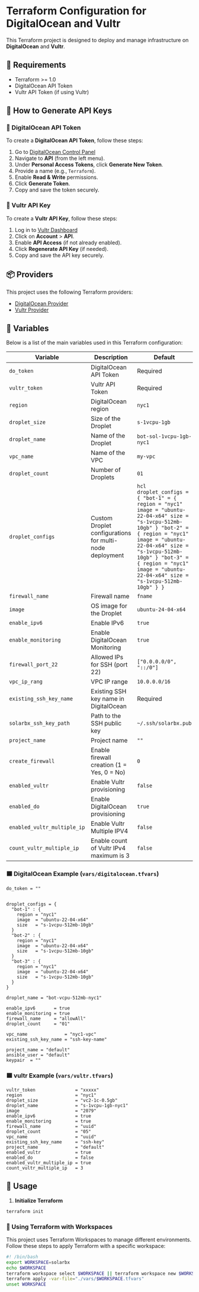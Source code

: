 # Terraform Configuration for DigitalOcean and Vultr

This Terraform project is designed to deploy and manage infrastructure on **DigitalOcean** and **Vultr**.

## 📌 Requirements

- Terraform >= 1.0
- DigitalOcean API Token
- Vultr API Token (if using Vultr)

## 📜 How to Generate API Keys

### 🔹 DigitalOcean API Token

To create a **DigitalOcean API Token**, follow these steps:

1. Go to [DigitalOcean Control Panel](https://cloud.digitalocean.com/)
2. Navigate to **API** (from the left menu).
3. Under **Personal Access Tokens**, click **Generate New Token**.
4. Provide a name (e.g., `Terraform`).
5. Enable **Read & Write** permissions.
6. Click **Generate Token**.
7. Copy and save the token securely.

### 🔹 Vultr API Key

To create a **Vultr API Key**, follow these steps:

1. Log in to [Vultr Dashboard](https://my.vultr.com/)
2. Click on **Account** > **API**.
3. Enable **API Access** (if not already enabled).
4. Click **Regenerate API Key** (if needed).
5. Copy and save the API key securely.

## 📦 Providers

This project uses the following Terraform providers:

- [DigitalOcean Provider](https://registry.terraform.io/providers/digitalocean/digitalocean/latest)
- [Vultr Provider](https://registry.terraform.io/providers/vultr/vultr/latest)

## 📜 Variables

Below is a list of the main variables used in this Terraform configuration:

| Variable | Description | Default |
|----------|-------------|---------|
| `do_token` | DigitalOcean API Token | Required |
| `vultr_token` | Vultr API Token | Required |
| `region` | DigitalOcean region | `nyc1` |
| `droplet_size` | Size of the Droplet | `s-1vcpu-1gb` |
| `droplet_name` | Name of the Droplet | `bot-sol-1vcpu-1gb-nyc1` |
| `vpc_name` | Name of the VPC | `my-vpc` |
| `droplet_count` | Number of Droplets | `01` |
| `droplet_configs` | Custom Droplet configurations for multi-node deployment | `hcl droplet_configs = { "bot-1" = { region = "nyc1" image = "ubuntu-22-04-x64" size = "s-1vcpu-512mb-10gb" } "bot-2" = { region = "nyc1" image = "ubuntu-22-04-x64" size = "s-1vcpu-512mb-10gb" } "bot-3" = { region = "nyc1" image = "ubuntu-22-04-x64" size = "s-1vcpu-512mb-10gb" } } ` |
| `firewall_name` | Firewall name | `fname` |
| `image` | OS image for the Droplet | `ubuntu-24-04-x64` |
| `enable_ipv6` | Enable IPv6 | `true` |
| `enable_monitoring` | Enable DigitalOcean Monitoring | `true` |
| `firewall_port_22` | Allowed IPs for SSH (port 22) | `["0.0.0.0/0", "::/0"]` |
| `vpc_ip_rang` | VPC IP range | `10.0.0.0/16` |
| `existing_ssh_key_name` | Existing SSH key name in DigitalOcean | Required |
| `solarbx_ssh_key_path` | Path to the SSH public key | `~/.ssh/solarbx.pub` |
| `project_name` | Project name | `""` |
| `create_firewall` | Enable firewall creation (1 = Yes, 0 = No) | `0` |
| `enabled_vultr` | Enable Vultr provisioning | `false` |
| `enabled_do` | Enable DigitalOcean provisioning | `true` |
| `enabled_vultr_multiple_ip` | Enable Vultr Multiple IPV4 | `false` |
| `count_vultr_multiple_ip` | Enable count of Vultr IPv4 maximum is 3 | `false` |

### 🟦 DigitalOcean Example (`vars/digitalocean.tfvars`)

```hcl
do_token = ""


droplet_configs = {
  "bot-1" : {
    region = "nyc1"
    image  = "ubuntu-22-04-x64"
    size   = "s-1vcpu-512mb-10gb"
  }
  "bot-2" : {
    region = "nyc1"
    image  = "ubuntu-22-04-x64"
    size   = "s-1vcpu-512mb-10gb"
  }
  "bot-3" : {
    region = "nyc1"
    image  = "ubuntu-22-04-x64"
    size   = "s-1vcpu-512mb-10gb"
  }
}

droplet_name = "bot-vcpu-512mb-nyc1"

enable_ipv6       = true
enable_monitoring = true
firewall_name     = "allowAll"
droplet_count     = "01"

vpc_name              = "nyc1-vpc"
existing_ssh_key_name = "ssh-key-name"

project_name = "default"
ansible_user = "default"
keypair  = ""

```

### 🟦 vultr Example (`vars/vultr.tfvars`)

```hcl
vultr_token               = "xxxxx"
region                    = "nyc1"
droplet_size              = "vc2-1c-0.5gb"
droplet_name              = "s-1vcpu-1gb-nyc1"
image                     = "2079"
enable_ipv6               = true
enable_monitoring         = true
firewall_name             = "uuid"
droplet_count             = "05"
vpc_name                  = "uuid"
existing_ssh_key_name     = "ssh-key"
project_name              = "default"
enabled_vultr             = true
enabled_do                = false
enabled_vultr_multiple_ip = true
count_vultr_multiple_ip   = 3
```

## 🚀 Usage

1. **Initialize Terraform**

```sh
terraform init
```

### 🔹 Using Terraform with Workspaces

This project uses Terraform Workspaces to manage different environments. Follow these steps to apply Terraform with a specific workspace:

```sh
#! /bin/bash
export WORKSPACE=solarbx
echo $WORKSPACE
terraform workspace select $WORKSPACE || terraform workspace new $WORKSPACE
terraform apply -var-file="./vars/$WORKSPACE.tfvars"
unset WORKSPACE
```